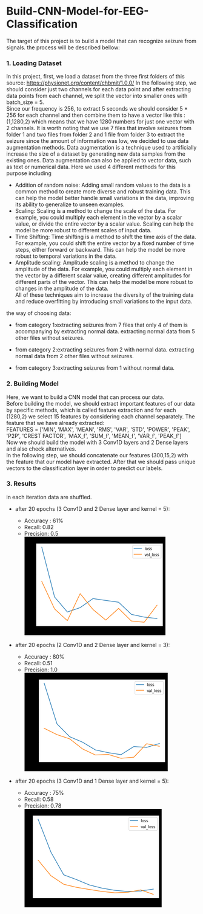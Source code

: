 # Build-CNN-Model-for-EEG-Classification
The target of this project is to build a model that can recognize seizure from signals.
the process will be described bellow:

### 1. Loading Dataset
In this project, first, we load a dataset from the three first folders of this source: https://physionet.org/content/chbmit/1.0.0/ 
In the following step, we should consider just two channels for each data point and after extracting data points from each channel, we split the vector into smaller ones with batch_size = 5.   
Since our frequency is 256, to extract 5 seconds we should consider 5 * 256 for each channel and then combine them to have a vector like this : (1,1280,2) which means that we have 1280 numbers for just one vector with 2 channels. It is
worth noting that we use 7 files that involve seizures from folder 1 and two files from folder 2 and 1 file from folder 3 to extract the seizure since the amount of information was low, we decided to use data augmentation methods. 
Data augmentation is a technique used to artificially increase the size of a dataset by generating new data samples from the existing ones.
Data augmentation can also be applied to vector data, such as text or numerical data. Here we used 4 different methods for this purpose including
* Addition of random noise: Adding small random values to the data is a common method to create more diverse and robust training data. This can help the model better handle small variations in the data, improving its ability to generalize to unseen examples.
* Scaling:  Scaling is a method to change the scale of the data. For example, you could multiply each element in the vector by a scalar value, or divide the entire vector by a scalar value. Scaling can help the model be more robust to different scales of input data.  
* Time Shifting: Time shifting is a method to shift the time axis of the data. For example, you could shift the entire vector by a fixed number of time steps, either forward or backward. This can help the model be more robust to temporal variations in the data.  
* Amplitude scaling: Amplitude scaling is a method to change the amplitude of the data. For example, you could multiply each element in the vector by a different scalar value, creating different amplitudes for different parts of the vector. This can help the model be more robust to changes in the amplitude of the data.  
All of these techniques aim to increase the diversity of the training data and reduce overfitting by introducing small variations to the input data.  
  
the way of choosing data:
* from category 1:extracting seizures from 7 files that only 4 of them is accompanying by extracting normal data.
  extracting normal data from 5 other files without seizures.
* from category 2:extracting seizures from 2 with normal data.
  extracting normal data from 2 other files without seizures.
  
* from category 3:extracting seizures from 1 without normal data.
### 2. Building Model
Here, we want to build a CNN model that can process our data.  
Before building the model, we should extract important features of our data by specific methods, which is called feature extraction and for each (1280,2) we select 15 features by considering each channel separately. The feature that we have already extracted:  
FEATURES = ['MIN', 'MAX', 'MEAN', 'RMS', 'VAR', 'STD', 'POWER', 'PEAK', 'P2P', 'CREST FACTOR',
            'MAX_f', 'SUM_f', 'MEAN_f', 'VAR_f', 'PEAK_f']  
Now we should build the model with 3 Conv1D layers and 2 Dense layers and also check alternatives.   
In the following step, we should concatenate our features (300,15,2) with the feature that our model have extracted. After that we should pass unique vectors to the classification layer in order to predict our labels.

### 3. Results
in each iteration data are shuffled.
* after 20 epochs (3 Conv1D and 2 Dense layer and kernel = 5):
  * Accuracy : 61%
  * Recall: 0.82
  * Precision: 0.5
  ![img.png](img.png)
    
* after 20 epochs (2 Conv1D and 2 Dense layer and kernel = 3):
  * Accuracy : 80%
  * Recall: 0.51
  * Precision: 1.0
  ![img_1.png](img_1.png)
  
* after 20 epochs (3 Conv1D and 1 Dense layer and kernel = 5):
  * Accuracy : 75%
  * Recall: 0.58
  * Precision: 0.78
  ![img_2.png](img_2.png)